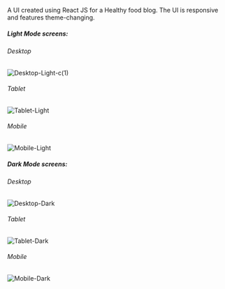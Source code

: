 A UI created using React JS for a Healthy food blog. The UI is responsive and features theme-changing.


<h5>Light Mode screens: </h5>

<h6>Desktop</h6>

![Desktop-Light-c(1)](https://github.com/user-attachments/assets/69884d60-9540-4a17-ac31-a48372a58fc0)

<h6>Tablet</h6>

![Tablet-Light](https://github.com/user-attachments/assets/f476265f-46c0-4f18-82cd-bb88e01fbf49)

<h6>Mobile</h6>

![Mobile-Light](https://github.com/user-attachments/assets/5c5b2a13-1620-4548-a4a0-fe92aec11eeb)


<h5>Dark Mode screens: </h5>

<h6>Desktop</h6>

![Desktop-Dark](https://github.com/user-attachments/assets/f32e8914-f12f-447d-8b60-79ecaadbc88f)

<h6>Tablet</h6>

![Tablet-Dark](https://github.com/user-attachments/assets/74ee8d8a-a7c5-4967-be92-b49a6f68a6a7)

<h6>Mobile</h6>

![Mobile-Dark](https://github.com/user-attachments/assets/eb4c0206-0b4a-4ddf-b506-445422d2995c)

